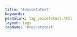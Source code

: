```yaml
---
title: '#voicetotext'
keywords:
permalink: tag_voicetotext.html
layout: tags
tagName: '#voicetotext'
---
```

